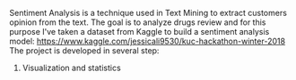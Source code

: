 Sentiment Analysis is a technique used in Text Mining to extract customers opinion from the text. The goal is to analyze drugs review and for this purpose I've taken a dataset from Kaggle to build a sentiment analysis model: https://www.kaggle.com/jessicali9530/kuc-hackathon-winter-2018 The project is developed in several step:
1) Visualization and statistics
